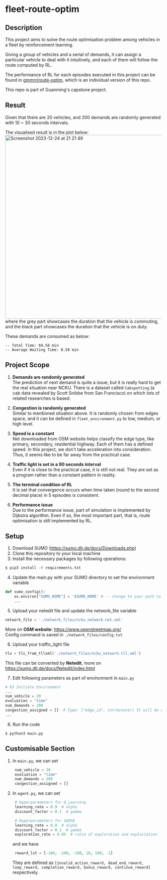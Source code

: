 # fleet-route-optim

## Description
This project aims to solve the route optimisation problem among vehicles in a fleet by reinforcement learning.<br>

Giving a group of vehicles and a serial of demands, it can assign a particular vehicle to deal with it intuitively, and each of them will follow the route computed by RL.<br>

The performance of RL for each episodes executed in this project can be found in <a href="https://github.com/gmmrr/route-optim">gmmrr/route-optim<a/>, which is an individual version of this repo.<br>

This repo is part of Guanming's capstone project.

## Result
Given that there are 20 vehicles, and 200 demands are randomly generated with 10 ~ 30 seconds intervals.<br>

The visualised result is in the plot below:<br>
<img width="590" alt="Screenshot 2023-12-24 at 21 21 49" src="https://github.com/gmmrr/fleet-route-optim/assets/88712124/ecc84a08-9ff7-4a5d-8e0d-5167c2b19945"><br>
where the grey part showcases the duration that the vehicle is commuting, and the black part showcases the duration that the vehicle is on duty.<br>

These demands are consumed as below:<br>
```
-- Total Time: 69.58 min
-- Average Waiting Time: 0.58 min
```


## Project Scope
1. **Demands are randomly generated**<br>
    The prediction of next demand is quite a issue, but it is really hard to get the real situation near NCKU. There is a dataset called ```Cabspotting``` (a cab data revealed by Scott Snibbe from San Francisco) on which lots of related researches is based.
    
2. **Congestion is randomly generated**<br>
    Similar to mentioned situation above. It is randomly chosen from edges space, and it can be defined in ```fleet_environment.py``` to low, medium, or high level.

3. **Speed is a constant**<br>
    Net downloaded from OSM website helps classify the edge type, like primary, secondary, residential highway. Each of them has a defined speed. In this project, we don't take acceleration into consideration. Thus, it seems like to be far away from the practical case.

4. **Traffic light is set in a 90 seconds interval**<br>
    Even if it is close to the practical case, it is still not real. They are set as a program rather than a constant pattern in reality.

5. **The terminal condition of RL**<br>
    It is set that convergence occurs when time taken (round to the second decimal place) in 5 episodes is consistent.

6. **Performance issue**<br>
    Due to the performance issue, part of simulation is implemented by Dijkstra algorithm. Even if so, the most important part, that is, route optimisation is still implemented by RL.

## Setup
1. Download SUMO (https://sumo.dlr.de/docs/Downloads.php)
2. Clone this repository to your local machine
3. Install the necessary packages by following operations:
```python
$ pip3 install -r requirements.txt
```
4. Update the main.py with your SUMO directory to set the environment variable
```python
def sumo_config():
    os.environ["SUMO_HOME"] = '$SUMO_HOME' # -- change to your path to $SUMO_HOME
    ...
```
5. Upload your netedit file and update the network_file variable
```python
network_file = './network_files/ncku_network.net.xml'
```
More on **OSM website**: https://www.openstreetmap.org/ <br>
Config command is saved in ```./network_files/config.txt```

6. Upload your traffic_light file
```python
tls = tls_from_tllxml('./network_files/ncku_network.tll.xml')
```
This file can be converted by **Netedit**, more on https://sumo.dlr.de/docs/Netedit/index.html

7. Edit following parameters as part of environment in ```main.py```
```python
# 03 Initiate Environment
...
num_vehicle = 20
evaluation = "time"
num_demands = 200
congestion_assigned = []  # Type: ["edge_id", int(minute)] It will be defined randomly if not customised
...
```
8. Run the code
```terminal
$ python3 main.py
```

## Customisable Section
1. In ```main.py```, we can set
   ```python
    num_vehicle = 20
    evaluation = "time"
    num_demands = 200
    congestion_assigned = []
   ```
2. In ```agent.py```, we can set
   ```python
    # Hyperparameters for Q_Learning
    learning_rate = 0.9  # alpha
    discount_factor = 0.1  # gamma

    # Hyperparameters for SARSA
    learning_rate = 0.9  # alpha
    discount_factor = 0.1  # gamma
    exploration_rate = 0.05  # ratio of exploration and exploitation
   ```
   and we have
   ```python
    reward_lst = [-100, -100, -100, 10, 100, -1]
   ```
   They are defined as ```[invalid_action_reward, dead_end_reward, loop_reward, completion_reward, bonus_reward, continue_reward]``` respectively.


